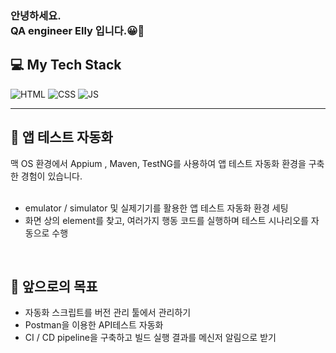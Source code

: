 
<!--
**met-co/met-co** is a ✨ _special_ ✨ repository because its `README.md` (this file) appears on your GitHub profile.

Here are some ideas to get you started:

- 🔭 I’m currently working on ...
- 🌱 I’m currently learning ...
- 👯 I’m looking to collaborate on ...
- 🤔 I’m looking for help with ...
- 💬 Ask me about ...
- 📫 How to reach me: ...
- 😄 Pronouns: ...
- ⚡ Fun fact: ...
-->

### 안녕하세요. <br>QA engineer Elly 입니다.😀👋
<h2> 💻 My Tech Stack </h2>


![HTML](https://img.shields.io/badge/HTML5-E34F26?style=plastic&logo=appveyor&logo=HTML5&logoColor=white)
![CSS](https://img.shields.io/badge/CSS3-1572B6?style=plastic&logo=appveyor&logo=CSS3&logoColor=white)
![JS](https://img.shields.io/badge/JavaScript-F7DF1E?style=plastic&logo=appveyor&logo=JavaScript&logoColor=white)


___

<h2> 🔧 앱 테스트 자동화 </h2>
맥 OS 환경에서 Appium , Maven, TestNG를 사용하여 앱 테스트 자동화 환경을 구축한 경험이 있습니다.
<br>
<br>

- emulator / simulator 및 실제기기를 활용한 앱 테스트 자동화 환경 세팅
- 화면 상의 element를 찾고, 여러가지 행동 코드를 실행하며 테스트 시나리오를 자동으로 수행

<br>

<h2>🔮 앞으로의 목표 </h2>

- 자동화 스크립트를 버전 관리 툴에서 관리하기 <br>
- Postman을 이용한 API테스트 자동화 <br>
- CI / CD pipeline을 구축하고 빌드 실행 결과를 메신저 알림으로 받기
